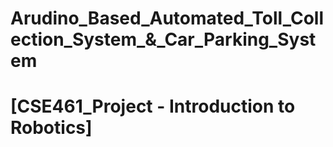 # Arudino_Based_Automated_Toll_Collection_System_&_Car_Parking_System
# [CSE461_Project - Introduction to Robotics]
